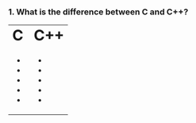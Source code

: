 ### 1. What is the difference between C and C++?

<table border="0">
 <tr>
 <td><b style="font-size:30px">C </b></td>
    <td><b style="font-size:30px">C++</b></td>
 </tr>
 <tr>
    <td>
    	<ul>
  			<li></li>
  			<li></li>
  			<li></li>
            <li></li>
  			<li></li>
		</ul>
   </td>
   <td>
    	<ul>
  			<li></li>
  			<li></li>
  			<li></li>
            <li></li>
  			<li></li>
		</ul>
  </td>
</tr>
</table>


